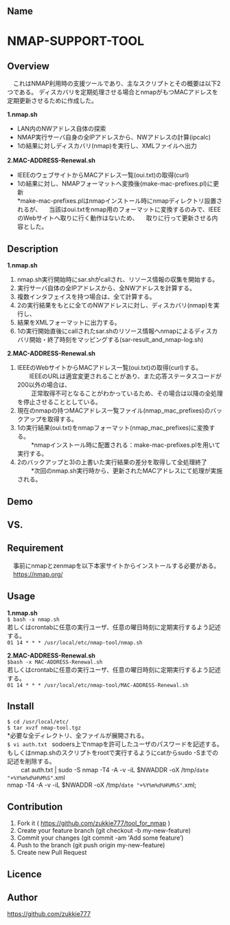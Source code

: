 ## Name
# **NMAP-SUPPORT-TOOL**  

## Overview
　これはNMAP利用時の支援ツールであり、主なスクリプトとその概要は以下2つである。
  ディスカバリを定期処理させる場合とnmapがもつMACアドレスを定期更新させるために作成した。

**1.nmap.sh**  
* LAN内のNWアドレス自体の探索   
* NMAP実行サーバ自身の全IPアドレスから、NWアドレスの計算(ipcalc)   
* 1の結果に対しディスカバリ(nmap)を実行し、XMLファイルへ出力    

**2.MAC-ADDRESS-Renewal.sh** 　  
* IEEEのウェブサイトからMACアドレス一覧(oui.txt)の取得(curl)   
* 1の結果に対し、NMAPフォーマットへ変換後(make-mac-prefixes.pl)に更新   
*make-mac-prefixes.plはnmapインストール時にnmapディレクトリ設置されるが、
　当該はoui.txtをnmap用のフォーマットに変換するのみで、IEEEのWebサイトへ取りに行く動作はないため、
　取りに行って更新させる内容とした。
  

## Description
**1.nmap.sh**  
1. nmap.sh実行開始時にsar.shがcallされ、リソース情報の収集を開始する。   
2. 実行サーバ自体の全IPアドレスから、全NWアドレスを計算する。   
3. 複数インタフェイスを持つ場合は、全て計算する。   
4. 2の実行結果をもとに全てのNWアドレスに対し、ディスカバリ(nmap)を実行し、   
5. 結果をXMLフォーマットに出力する。   
6. 1の実行開始直後にcallされたsar.shのリソース情報へnmapによるディスカバリ開始・終了時刻をマッピングする(sar-result_and_nmap-log.sh)   

**2.MAC-ADDRESS-Renewal.sh**
1. IEEEのWebサイトからMACアドレス一覧(oui.txt)の取得(curl)する。   
 　　IEEEのURLは適宜変更されることがあり、また応答ステータスコードが200以外の場合は、   
　　  正常取得不可となることがわかっているため、その場合は以降の全処理を停止させることとしている。   
2. 現在のnmapの持つMACアドレス一覧ファイル(nmap_mac_prefixes)のバックアップを取得する。   
3. 1の実行結果(oui.txt)をnmapフォーマット(nmap_mac_prefixes)に変換する。   
　　  *nmapインストール時に配置される：make-mac-prefixes.plを用いて実行する。   
4. 2のバックアップと3)の上書いた実行結果の差分を取得して全処理終了   
　　  *次回のnmap.sh実行時から、更新されたMACアドレスにて処理が実施される。   

## Demo

## VS. 

## Requirement
　事前にnmapとzenmapを以下本家サイトからインストールする必要がある。
　https://nmap.org/

## Usage
**1.nmap.sh**	  
`$ bash -x nmap.sh`  
若しくはcrontabに任意の実行ユーザ、任意の曜日時刻に定期実行するよう記述する。   
`01 14 * * * /usr/local/etc/nmap-tool/nmap.sh `  
   
**2.MAC-ADDRESS-Renewal.sh**   
`$bash -x MAC-ADDRESS-Renewal.sh`  
若しくはcrontabに任意の実行ユーザ、任意の曜日時刻に定期実行するよう記述する。   
`01 14 * * * /usr/local/etc/nmap-tool/MAC-ADDRESS-Renewal.sh` 

## Install  
`$ cd /usr/local/etc/  `  
`$ tar xvzf nmap-tool.tgz`  
    *必要な全ディレクトリ、全ファイルが展開される。   
`$ vi auth.txt ` 
sodoers上でnmapを許可したユーザのパスワードを記述する。   
もしくはnmap.shのスクリプトをrootで実行するようにcatからsudo -Sまでの記述を削除する。   
　　         cat auth.txt | sudo -S nmap -T4 -A -v -iL $NWADDR -oX /tmp/`date "+%Y%m%d%H%M%S"`.xml   
          nmap -T4 -A -v -iL $NWADDR -oX /tmp/`date "+%Y%m%d%H%M%S"`.xml;   


## Contribution
  1. Fork it ( https://github.com/zukkie777/tool_for_nmap )   
  2. Create your feature branch (git checkout -b my-new-feature)   
  3. Commit your changes (git commit -am 'Add some feature’)   
  4. Push to the branch (git push origin my-new-feature)   
  5. Create new Pull Request   

## Licence 


## Author
https://github.com/zukkie777   

